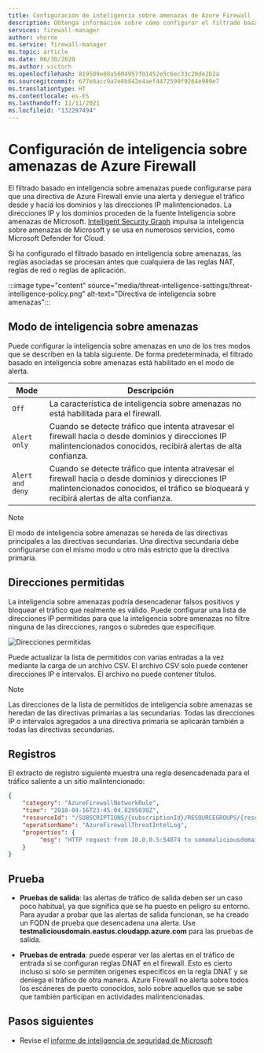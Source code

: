 ```yaml
---
title: Configuración de inteligencia sobre amenazas de Azure Firewall
description: Obtenga información sobre cómo configurar el filtrado basado en inteligencia sobre amenazas para que una directiva de Azure Firewall envíe una alerta y deniegue el tráfico desde y hacia los dominios y las direcciones IP malintencionados.
services: firewall-manager
author: vhorne
ms.service: firewall-manager
ms.topic: article
ms.date: 06/30/2020
ms.author: victorh
ms.openlocfilehash: 819509e08a5604957f01452e5c6ec33c20de2b2a
ms.sourcegitcommit: 677e8acc9a2e8b842e4aef4472599f9264e989e7
ms.translationtype: HT
ms.contentlocale: es-ES
ms.lasthandoff: 11/11/2021
ms.locfileid: "132297494"
---
```

# <a name="azure-firewall-threat-intelligence-configuration"></a>Configuración de inteligencia sobre amenazas de Azure Firewall

El filtrado basado en inteligencia sobre amenazas puede configurarse para que una directiva de Azure Firewall envíe una alerta y deniegue el tráfico desde y hacia los dominios y las direcciones IP malintencionados. La direcciones IP y los dominios proceden de la fuente Inteligencia sobre amenazas de Microsoft. [Intelligent Security Graph](https://www.microsoft.com/security/operations/intelligence) impulsa la inteligencia sobre amenazas de Microsoft y se usa en numerosos servicios, como Microsoft Defender for Cloud.<br>

Si ha configurado el filtrado basado en inteligencia sobre amenazas, las reglas asociadas se procesan antes que cualquiera de las reglas NAT, reglas de red o reglas de aplicación.

:::image type="content" source="media/threat-intelligence-settings/threat-intelligence-policy.png" alt-text="Directiva de inteligencia sobre amenazas":::

## <a name="threat-intelligence-mode"></a>Modo de inteligencia sobre amenazas

Puede configurar la inteligencia sobre amenazas en uno de los tres modos que se describen en la tabla siguiente. De forma predeterminada, el filtrado basado en inteligencia sobre amenazas está habilitado en el modo de alerta.

|Mode |Descripción  |
|---------|---------|
|`Off`     | La característica de inteligencia sobre amenazas no está habilitada para el firewall. |
|`Alert only`     | Cuando se detecte tráfico que intenta atravesar el firewall hacia o desde dominios y direcciones IP malintencionados conocidos, recibirá alertas de alta confianza. |
|`Alert and deny`     | Cuando se detecte tráfico que intenta atravesar el firewall hacia o desde dominios y direcciones IP malintencionados conocidos, el tráfico se bloqueará y recibirá alertas de alta confianza. |

> [!NOTE]
> El modo de inteligencia sobre amenazas se hereda de las directivas principales a las directivas secundarias. Una directiva secundaria debe configurarse con el mismo modo u otro más estricto que la directiva primaria.

## <a name="allowlist-addresses"></a>Direcciones permitidas

La inteligencia sobre amenazas podría desencadenar falsos positivos y bloquear el tráfico que realmente es válido. Puede configurar una lista de direcciones IP permitidas para que la inteligencia sobre amenazas no filtre ninguna de las direcciones, rangos o subredes que especifique.  

![Direcciones permitidas](media/threat-intelligence-settings/allow-list.png)

Puede actualizar la lista de permitidos con varias entradas a la vez mediante la carga de un archivo CSV. El archivo CSV solo puede contener direcciones IP e intervalos. El archivo no puede contener títulos.

> [!NOTE]
> Las direcciones de la lista de permitidos de inteligencia sobre amenazas se heredan de las directivas primarias a las secundarias. Todas las direcciones IP o intervalos agregados a una directiva primaria se aplicarán también a todas las directivas secundarias.

## <a name="logs"></a>Registros

El extracto de registro siguiente muestra una regla desencadenada para el tráfico saliente a un sitio malintencionado:

```json
{
    "category": "AzureFirewallNetworkRule",
    "time": "2018-04-16T23:45:04.8295030Z",
    "resourceId": "/SUBSCRIPTIONS/{subscriptionId}/RESOURCEGROUPS/{resourceGroupName}/PROVIDERS/MICROSOFT.NETWORK/AZUREFIREWALLS/{resourceName}",
    "operationName": "AzureFirewallThreatIntelLog",
    "properties": {
         "msg": "HTTP request from 10.0.0.5:54074 to somemaliciousdomain.com:80. Action: Alert. ThreatIntel: Bot Networks"
    }
}
```

## <a name="testing"></a>Prueba

- **Pruebas de salida**: las alertas de tráfico de salida deben ser un caso poco habitual, ya que significa que se ha puesto en peligro su entorno. Para ayudar a probar que las alertas de salida funcionan, se ha creado un FQDN de prueba que desencadena una alerta. Use **testmaliciousdomain.eastus.cloudapp.azure.com** para las pruebas de salida.

- **Pruebas de entrada**: puede esperar ver las alertas en el tráfico de entrada si se configuran reglas DNAT en el firewall. Esto es cierto incluso si solo se permiten orígenes específicos en la regla DNAT y se deniega el tráfico de otra manera. Azure Firewall no alerta sobre todos los escáneres de puerto conocidos, solo sobre aquellos que se sabe que también participan en actividades malintencionadas.

## <a name="next-steps"></a>Pasos siguientes

- Revise el [informe de inteligencia de seguridad de Microsoft](https://www.microsoft.com/en-us/security/operations/security-intelligence-report)
